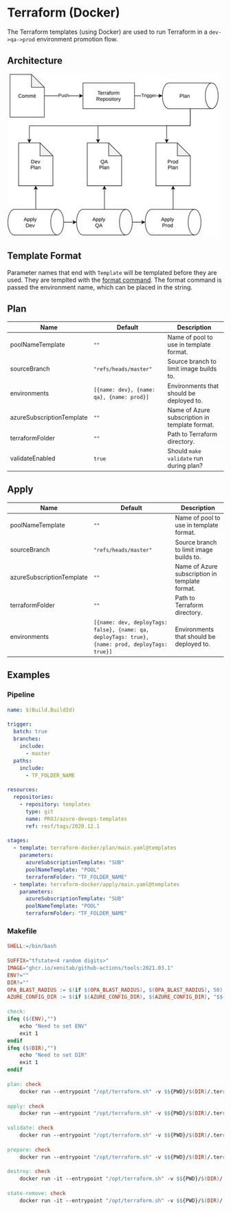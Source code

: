 # Terraform (Docker)

The Terraform templates (using Docker) are used to run Terraform in a `dev->qa->prod` environment promotion flow.

## Architecture

![terraform-architecture](../assets/terraform-architecture.jpg)

## Template Format

Parameter names that end with `Template` will be templated before they are used. They are templted with the [format command](https://docs.microsoft.com/en-us/azure/devops/pipelines/process/templates?view=azure-devops#format).
The format command is passed the environment name, which can be placed in the string.

## Plan

| Name                      | Default                                   | Description                                    |
| ------------------------- | ----------------------------------------- | ---------------------------------------------- |
| poolNameTemplate          | `""`                                      | Name of pool to use in template format.        |
| sourceBranch              | `"refs/heads/master"`                     | Source branch to limit image builds to.        |
| environments              | `[{name: dev}, {name: qa}, {name: prod}]` | Environments that should be deployed to.       |
| azureSubscriptionTemplate | `""`                                      | Name of Azure subscription in template format. |
| terraformFolder           | `""`                                      | Path to Terraform directory.                   |
| validateEnabled           | `true`                                    | Should `make validate` run during plan?        |


## Apply

| Name                      | Default                                                                                          | Description                                    |
| ------------------------- | ------------------------------------------------------------------------------------------------ | ---------------------------------------------- |
| poolNameTemplate          | `""`                                                                                             | Name of pool to use in template format.        |
| sourceBranch              | `"refs/heads/master"`                                                                            | Source branch to limit image builds to.        |
| azureSubscriptionTemplate | `""`                                                                                             | Name of Azure subscription in template format. |
| terraformFolder           | `""`                                                                                             | Path to Terraform directory.                   |
| environments              | `[{name: dev, deployTags: false}, {name: qa, deployTags: true}, {name: prod, deployTags: true}]` | Environments that should be deployed to.       |

## Examples

### Pipeline

```yaml
name: $(Build.BuildId)

trigger:
  batch: true
  branches:
    include:
      - master
  paths:
    include:
      - TF_FOLDER_NAME

resources:
  repositories:
    - repository: templates
      type: git
      name: PROJ/azure-devops-templates
      ref: resf/tags/2020.12.1

stages:
  - template: terraform-docker/plan/main.yaml@templates
    parameters:
      azureSubscriptionTemplate: "SUB"
      poolNameTemplate: "POOL"
      terraformFolder: "TF_FOLDER_NAME"
  - template: terraform-docker/apply/main.yaml@templates
    parameters:
      azureSubscriptionTemplate: "SUB"
      poolNameTemplate: "POOL"
      terraformFolder: "TF_FOLDER_NAME"
```

### Makefile

```makefile
SHELL:=/bin/bash

SUFFIX="tfstate<4 random digits>"
IMAGE="ghcr.io/xenitab/github-actions/tools:2021.03.1"
ENV?=""
DIR?=""
OPA_BLAST_RADIUS := $(if $(OPA_BLAST_RADIUS), $(OPA_BLAST_RADIUS), 50)
AZURE_CONFIG_DIR := $(if $(AZURE_CONFIG_DIR), $(AZURE_CONFIG_DIR), "$${HOME}/.azure")

check:
ifeq ($(ENV),"")
	echo "Need to set ENV"
	exit 1
endif
ifeq ($(DIR),"")
	echo "Need to set DIR"
	exit 1
endif

plan: check
	docker run --entrypoint "/opt/terraform.sh" -v $${PWD}/$(DIR)/.terraform/$(ENV).env:/tmp/$(ENV).env -v $(AZURE_CONFIG_DIR):/home/tools/.azure -v $${PWD}/$(DIR):/tmp/$(DIR) -v $${PWD}/global.tfvars:/tmp/global.tfvars $(IMAGE) plan $(DIR) $(ENV) $(SUFFIX) $(OPA_BLAST_RADIUS)

apply: check
	docker run --entrypoint "/opt/terraform.sh" -v $${PWD}/$(DIR)/.terraform/$(ENV).env:/tmp/$(ENV).env -v $(AZURE_CONFIG_DIR):/home/tools/.azure -v $${PWD}/$(DIR):/tmp/$(DIR) -v $${PWD}/global.tfvars:/tmp/global.tfvars $(IMAGE) apply $(DIR) $(ENV) $(SUFFIX)

validate: check
	docker run --entrypoint "/opt/terraform.sh" -v $${PWD}/$(DIR)/.terraform/$(ENV).env:/tmp/$(ENV).env -v $(AZURE_CONFIG_DIR):/home/tools/.azure -v $${PWD}/$(DIR):/tmp/$(DIR) -v $${PWD}/global.tfvars:/tmp/global.tfvars $(IMAGE) validate $(DIR) $(ENV) $(SUFFIX)

prepare: check
	docker run --entrypoint "/opt/terraform.sh" -v $${PWD}/$(DIR)/.terraform/$(ENV).env:/tmp/$(ENV).env -v $(AZURE_CONFIG_DIR):/home/tools/.azure -v $${PWD}/$(DIR):/tmp/$(DIR) -v $${PWD}/global.tfvars:/tmp/global.tfvars $(IMAGE) prepare $(DIR) $(ENV) $(SUFFIX)

destroy: check
	docker run -it --entrypoint "/opt/terraform.sh" -v $${PWD}/$(DIR)/.terraform/$(ENV).env:/tmp/$(ENV).env -v $(AZURE_CONFIG_DIR):/home/tools/.azure -v $${PWD}/$(DIR):/tmp/$(DIR) -v $${PWD}/global.tfvars:/tmp/global.tfvars $(IMAGE) destroy $(DIR) $(ENV) $(SUFFIX)

state-remove: check
	docker run -it --entrypoint "/opt/terraform.sh" -v $${PWD}/$(DIR)/.terraform/$(ENV).env:/tmp/$(ENV).env -v $(AZURE_CONFIG_DIR):/home/tools/.azure -v $${PWD}/$(DIR):/tmp/$(DIR) -v $${PWD}/global.tfvars:/tmp/global.tfvars $(IMAGE) state-remove $(DIR) $(ENV) $(SUFFIX)
```
